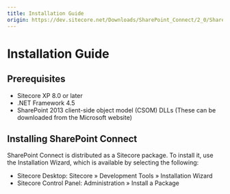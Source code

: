 ```yaml
---
title: Installation Guide
origin: https://dev.sitecore.net/Downloads/SharePoint_Connect/2_0/SharePoint_Connect_2_1/Installation_Guide
---
```


# Installation Guide

## Prerequisites

-   Sitecore XP 8.0 or later
-   .NET Framework 4.5
-   SharePoint 2013 client-side object model (CSOM) DLLs (These can be downloaded from the Microsoft website)

## Installing SharePoint Connect

SharePoint Connect is distributed as a Sitecore package. To install it, use the Installation Wizard, which is available by selecting the following:

-   Sitecore Desktop: Sitecore » Development Tools » Installation Wizard
-   Sitecore Control Panel: Administration » Install a Package
